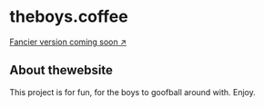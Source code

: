 # theboys.coffee
<p><a href="https://github.com/othneildrew/Best-README-Template/blob/master/BLANK_README.md" target="_blank" rel="noopener noreferrer">Fancier version coming soon ↗️</a></li>
<br>

<!-- ABOUT THE PROJECT -->
## About thewebsite

This project is for fun, for the boys to goofball around with. Enjoy.
